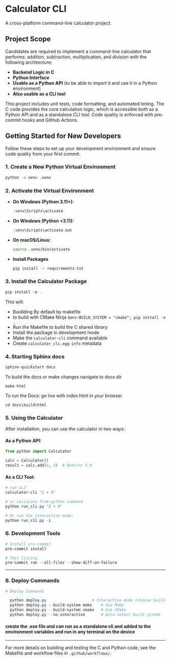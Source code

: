 # Calculator CLI

A cross-platform command-line calculator project.

## Project Scope

Candidates are required to implement a command-line calculator that performs: addition, subtraction, multiplication, and division with the following architecture:

- **Backend Logic in C**
- **Python Interface**
- **Usable as a Python API** (to be able to import it and use it in a Python environment)
- **Also usable as a CLI tool**

This project includes unit tests, code formatting, and automated linting. The C code provides the core calculation logic, which is accessible both as a Python API and as a standalone CLI tool. Code quality is enforced with pre-commit hooks and GitHub Actions.

## Getting Started for New Developers

Follow these steps to set up your development environment and ensure code quality from your first commit.

### 1. Create a New Python Virtual Environment

```sh
python -m venv .venv
```

### 2. Activate the Virtual Environment

- **On Windows (Python 3.11+):**
  ```powershell
  .venv\Scripts\activate
  ```
- **On Windows (Python <3.11):**
  ```powershell
  .venv\Scripts\activate.bat
  ```
- **On macOS/Linux:**
  ```bash
  source .venv/bin/activate
  ```
- **Install Packages**
  ```bash
  pip install -r requirements.txt
  ```

### 3. Install the Calculator Package

```powershell
pip install -e .
```

This will:
- Buidlding By default by makefile
- to build with CMake Ninja `$env:BUILD_SYSTEM = "cmake"; pip install -e .`
- Run the Makefile to build the C shared library
- Install the package in development mode
- Make the `calculator-cli` command available
- Create `calculator_cli.egg-info` metadata

### 4. Starting Sphinx docs

```powershell
sphinx-quickstart docs
````
To build the docs or make changes
navigate to docs dir
```
make html
```
To run the Docs:
  go live with index.html in your browser
```
cd docs\build\html
```


### 5. Using the Calculator

After installation, you can use the calculator in two ways:

#### As a Python API:
```python
from python import Calculator

calc = Calculator()
result = calc.add(2, 3)  # Returns 5.0
```

#### As a CLI Tool:
```powershell
# run CLI'
calculator-cli "2 + 3"

# or calculate from python command
python run_cli.py "2 + 3"

# Or run the interactive mode:
python run_cli.py -i
```

### 6. Development Tools

```powershell
# Install pre-commit
pre-commit install

# Test linting
pre-commit run --all-files --show-diff-on-failure
```

---


### 6. Deploy Commands

```powershell
# Deploy Commands

  python deploy.py                    # Interactive mode (choose build system)
  python deploy.py --build-system make    # Use Make
  python deploy.py --build-system cmake   # Use CMake
  python deploy.py --no-interactive       # Auto-select build system
```
#### create the .exe file and can run as a standalone cli and added to the environment variables and run in any terminal on the device
---

For more details on building and testing the C and Python code, see the Makefile and workflow files in `.github/workflows/`.
